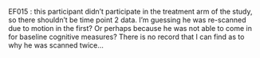 EF015 : this participant didn’t participate in the treatment arm of the study, 
so there shouldn’t be time point 2 data.
I’m guessing he was re-scanned due to motion in the first? 
Or perhaps because he was not able to come in for baseline cognitive measures?
There is no record that I can find as to why he was scanned twice…